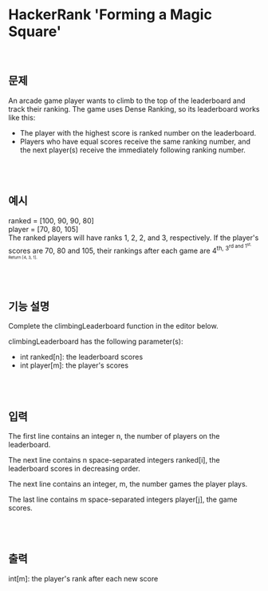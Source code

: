 # HackerRank 'Forming a Magic Square'

<br>

## 문제
An arcade game player wants to climb to the top of the leaderboard and track their ranking. The game uses Dense Ranking, so its leaderboard works like this:
- The player with the highest score is ranked number  on the leaderboard.
- Players who have equal scores receive the same ranking number, and the next player(s) receive the immediately following ranking number.

<br><br>

## 예시
ranked = [100, 90, 90, 80]<br>
player = [70, 80, 105]<br>
The ranked players will have ranks 1, 2, 2, and 3, respectively. If the player's scores are 70, 80 and 105, their rankings after each game are 4<sup>th</st>, 3<sup>rd</st> and 1<sup>st</st>. Return [4, 3, 1].

<br><br>

## 기능 설명
Complete the climbingLeaderboard function in the editor below.

climbingLeaderboard has the following parameter(s):

- int ranked[n]: the leaderboard scores
- int player[m]: the player's scores

<br><br>

## 입력
The first line contains an integer n, the number of players on the leaderboard.

The next line contains n space-separated integers ranked[i], the leaderboard scores in decreasing order.

The next line contains an integer, m, the number games the player plays.

The last line contains m space-separated integers player[j], the game scores.

<br><br>

## 출력
int[m]: the player's rank after each new score


